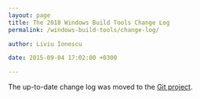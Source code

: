 ```yaml
---
layout: page
title: The 2018 Windows Build Tools Change Log
permalink: /windows-build-tools/change-log/

author: Liviu Ionescu

date: 2015-09-04 17:02:00 +0300

---
```


The up-to-date change log was moved to the
[Git project](https://github.com/gnu-mcu-eclipse/windows-build-tools/blob/master/CHANGELOG.txt).

